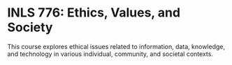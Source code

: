 # INLS 776: Ethics, Values, and Society

This course explores ethical issues related to information, data, knowledge, and technology in various individual, community, and societal contexts.
